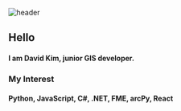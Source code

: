 
  ![header](https://capsule-render.vercel.app/api?type=transparent&color=gradient&height=300&section=header&text=Welcome)



## Hello
#### I am David Kim, junior GIS developer.
### My Interest
#### Python, JavaScript, C#, .NET, FME, arcPy, React
